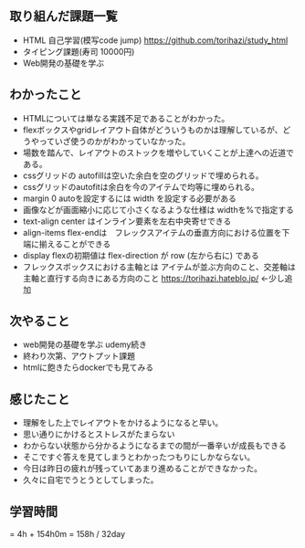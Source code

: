 ## 取り組んだ課題一覧
- HTML 自己学習(模写code jump) https://github.com/torihazi/study_html
- タイピング課題(寿司 10000円)
- Web開発の基礎を学ぶ
## わかったこと
- HTMLについては単なる実践不足であることがわかった。
- flexボックスやgridレイアウト自体がどういうものかは理解しているが、どうやっていざ使うのかがわかっていなかった。
- 場数を踏んで、レイアウトのストックを増やしていくことが上達への近道である。
- cssグリッドの autofillは空いた余白を空のグリッドで埋められる。
- cssグリッドのautofitは余白を今のアイテムで均等に埋められる。
- margin 0 autoを設定するには width を設定する必要がある
- 画像などが画面縮小に応じて小さくなるような仕様は widthを%で指定する
- text-align center はインライン要素を左右中央寄せできる
- align-items flex-endは　フレックスアイテムの垂直方向における位置を下端に揃えることができる
- display flexの初期値は flex-direction が row (左から右に) である
- フレックスボックスにおける主軸とは アイテムが並ぶ方向のこと、交差軸は主軸と直行する向きにある方向のこと
https://torihazi.hateblo.jp/ <-少し追加

## 次やること
- web開発の基礎を学ぶ udemy続き
- 終わり次第、アウトプット課題
- htmlに飽きたらdockerでも見てみる
## 感じたこと
- 理解をした上でレイアウトをかけるようになると早い。
- 思い通りにかけるとストレスがたまらない
- わからない状態から分かるようになるまでの間が一番辛いが成長もできる
- そこですぐ答えを見てしまうとわかったつもりにしかならない。
- 今日は昨日の疲れが残っていてあまり進めることができなかった。
- 久々に自宅でうとうとしてしまった。
## 学習時間
= 4h + 154h0m
= 158h / 32day
